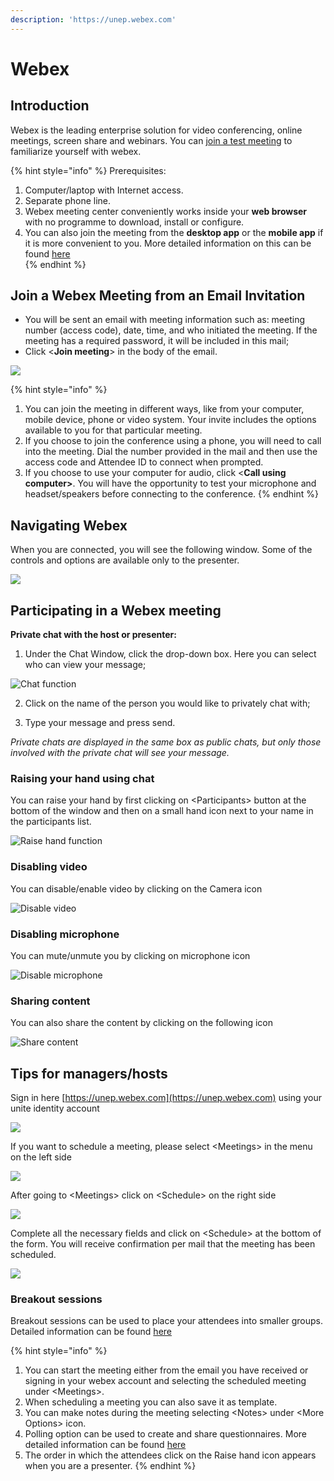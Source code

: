 ```yaml
---
description: 'https://unep.webex.com'
---
```


# Webex

## Introduction

Webex is the leading enterprise solution for video conferencing, online meetings, screen share and webinars. You can [join a test meeting](https://www.webex.com/test-meeting.html/) to familiarize yourself with webex. 

{% hint style="info" %}
Prerequisites:

1. Computer/laptop with Internet access.
2. Separate phone line.
3.  Webex meeting center conveniently works inside your **web browser** with no programme to download, install or configure.
4. You can also join the meeting from the **desktop app** or the **mobile app** if it is more convenient to you. More detailed information on this can be found [here](https://help.webex.com/en-us/ozygebb/Join-a-Cisco-Webex-Meeting)  
{% endhint %}





## Join a Webex Meeting from an Email Invitation 

* You will be sent an email with meeting information such as: meeting number \(access code\), date, time, and who initiated the meeting. If the meeting has a required password, it will be included in this mail;
* Click &lt;**Join meeting**&gt; in the body of the email.

![](../.gitbook/assets/join-meeting-corrected.png)



{% hint style="info" %}
1. You can join the meeting in different ways, like from your computer, mobile device, phone or video system. Your invite includes the options available to you for that particular meeting.   
2. If you choose to join the conference using a phone, you will need to call into the meeting. Dial the number provided in the mail and then use the access code and Attendee ID to connect when prompted.
3. If you choose to use your computer for audio, click &lt;**Call using computer&gt;**. You will have the opportunity to test your microphone and headset/speakers before connecting to the conference.
{% endhint %}

 



## Navigating Webex

When you are connected, you will see the following window. Some of the controls and options are available only to the presenter.

![](../.gitbook/assets/interface.jpg)



 

## Participating in a Webex meeting

**Private chat with the host or presenter:**

1. Under the Chat Window, click the drop-down box. Here you can select who can view your message;

![Chat function](../.gitbook/assets/chat.png)



2. Click on the name of the person you would like to privately chat with;

3. Type your message and press send.

_Private chats are displayed in the same box as public chats, but only those involved with the private chat will see your message._ 

### Raising your hand using chat

You can raise your hand by first clicking on &lt;Participants&gt; button at the bottom of the window and then on a small hand icon next to your name in the participants list.  

![Raise hand function](../.gitbook/assets/participants.png)

### Disabling video

You can disable/enable video by clicking on the Camera icon

![Disable video](../.gitbook/assets/videocamera.png)

### Disabling microphone

You can mute/unmute you by clicking on microphone icon

![Disable microphone](../.gitbook/assets/microphone.png)

### Sharing content

You can also share the content by clicking on the following icon

![Share content](../.gitbook/assets/content-sharing.png)

## Tips for managers/hosts

Sign in here  [https://unep.webex.com](https://unep.webex.com) using your unite identity account

![](../.gitbook/assets/sign-in-hosts.png)

If you want to schedule a meeting, please select &lt;Meetings&gt; in the menu on the left side 

![](../.gitbook/assets/meeting.png)

After going to &lt;Meetings&gt; click on &lt;Schedule&gt; on the right side

![](../.gitbook/assets/schedule.png)

Complete all the necessary fields and click on &lt;Schedule&gt; at the bottom of the form. You will receive confirmation per mail that the meeting has been scheduled.

![](../.gitbook/assets/schedule-at-the-bottom.png)

### Breakout sessions

Breakout sessions can be used to place your attendees into smaller groups. Detailed information can be found [here](https://help.webex.com/en-us/8cckd2/Manage-Breakout-Sessions-in-Cisco-Webex-Training)

{% hint style="info" %}
1. You can start the meeting either from the email you have received or signing in your webex account and selecting the scheduled meeting under &lt;Meetings&gt;.
2. When scheduling a meeting you can also save it as template.
3. You can make notes during the meeting selecting &lt;Notes&gt; under &lt;More Options&gt; icon.
4. Polling option can be used to create and share questionnaires. More detailed information can be found [here ](https://help.webex.com/en-us/n0pdj9x/Start-a-Poll-in-Cisco-Webex-Meetings) 
5. The order in which the attendees click on the Raise hand icon appears when you are a presenter.
{% endhint %}

